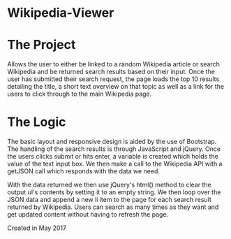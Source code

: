 # Wikipedia-Viewer

# The Project

Allows the user to either be linked to a random Wikipedia article or search Wikipedia and be returned search results based on their input. Once the user has submitted their search request, the page loads the top 10 results detailing the title, a short text overview on that topic as well as a link for the users to click through to the main Wikipedia page.</p>

# The Logic

The basic layout and responsive design is aided by the use of Bootstrap. The handling of the search results is through JavaScript and jQuery. Once the users clicks submit or hits enter, a variable is created which holds the value of the text input box. We then make a call to the Wikipedia API with a getJSON call which responds with the data we need.</p>

With the data returned we then use jQuery's html() method to clear the output ul's contents by setting it to an empty string. We then loop over the JSON data and append a new li item to the page for each search result returned by Wikipedia. Users can search as many times as they want and get updated content without having to refresh the page.</p>

Created in May 2017